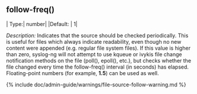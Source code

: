 ## follow-freq()

| Type:| number|
|Default:  | 1|

*Description:* Indicates that the source should be checked periodically.
This is useful for files which always indicate readability, even though
no new content were appended (e.g. regular file system files). If this value
is higher than zero, syslog-ng will not attempt to use kqueue or ivykis file change
notification methods on the file (poll(), epoll(), etc.), but checks whether
the file changed every time the follow-freq() interval (in seconds) has elapsed.\
Floating-point numbers (for example, **1.5**) can be used as well.

{% include doc/admin-guide/warnings/file-source-follow-warning.md %}
